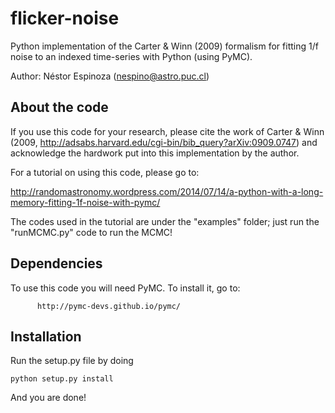 # flicker-noise

Python implementation of the Carter & Winn (2009) formalism for fitting 1/f noise to an indexed time-series with Python (using PyMC).

Author: Néstor Espinoza (nespino@astro.puc.cl)

About the code
---------------

If you use this code for your research, please cite the work of 
Carter & Winn (2009, http://adsabs.harvard.edu/cgi-bin/bib_query?arXiv:0909.0747) 
and acknowledge the hardwork put into this implementation by the author.

For a tutorial on using this code, please go to: 

  http://randomastronomy.wordpress.com/2014/07/14/a-python-with-a-long-memory-fitting-1f-noise-with-pymc/

The codes used in the tutorial are under the "examples" folder; just run the "runMCMC.py" code to run the MCMC!

Dependencies 
-------------

To use this code you will need PyMC. To install it, go to:

          http://pymc-devs.github.io/pymc/

Installation 
-------------
Run the setup.py file by doing

    python setup.py install

And you are done!



